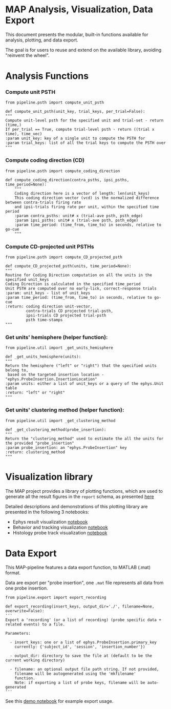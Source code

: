 # MAP Analysis, Visualization, Data Export

This document presents the modular, built-in functions available for analysis, plotting, and data export.

The goal is for users to reuse and extend on the available library, avoiding "reinvent the wheel". 

# Analysis Functions

### Compute unit PSTH

`from pipeline.psth import compute_unit_psth`

    def compute_unit_psth(unit_key, trial_keys, per_trial=False):
    """
    Compute unit-level psth for the specified unit and trial-set - return (time,)
    If per_trial == True, compute trial-level psth - return ((trial x time), time_vec)
    :param unit_key: key of a single unit to compute the PSTH for
    :param trial_keys: list of all the trial keys to compute the PSTH over
    """
    
### Compute coding direction (CD)

`from pipeline.psth import compute_coding_direction`

    def compute_coding_direction(contra_psths, ipsi_psths, time_period=None):
        """
        Coding direction here is a vector of length: len(unit_keys)
        This coding direction vector (vcd) is the normalized difference between contra-trials firing rate
        and ipsi-trials firing rate per unit, within the specified time period
        :param contra_psths: unit# x (trial-ave psth, psth_edge)
        :param ipsi_psths: unit# x (trial-ave psth, psth_edge)
        :param time_period: (time_from, time_to) in seconds, relative to go-cue
        """

### Compute CD-projected unit PSTHs

`from pipeline.psth import compute_CD_projected_psth`

    def compute_CD_projected_psth(units, time_period=None):
    """
    Routine for Coding Direction computation on all the units in the specified unit_keys
    Coding Direction is calculated in the specified time_period
    Unit PSTH are computed over no early-lick, correct-response trials
    :param: unit_keys - list of unit_keys
    :param time_period: (time_from, time_to) in seconds, relative to go-cue
    :return: coding direction unit-vector,
             contra-trials CD projected trial-psth,
             ipsi-trials CD projected trial-psth
             psth time-stamps
    """
    

### Get units' hemisphere (helper function):

`from pipeline.util import _get_units_hemisphere`

    def _get_units_hemisphere(units):
    """
    Return the hemisphere ("left" or "right") that the specified units belong to,
     based on the targeted insertion location - "ephys.ProbeInsertion.InsertionLocation"
    :param units: either a list of unit_keys or a query of the ephys.Unit table
    :return: "left" or "right"
    """


### Get units' clustering method (helper function):

`from pipeline.util import _get_clustering_method`

    def _get_clustering_method(probe_insertion):
    """
    Return the "clustering_method" used to estimate the all the units for the provided "probe_insertion"
    :param probe_insertion: an "ephys.ProbeInsertion" key
    :return: clustering_method
    """

# Visualization library

The MAP project provides a library of plotting functions,
 which are used to generate all the result figures in the `report` schema, as presented [here](pipeline_architecture.md)
 
Detailed descriptions and demonstrations of this plotting library are presented in the following 3 notebooks:

+ Ephys result visualization [notebook](../notebook/data-visualization/ephys%20analysis%20results%20visualization.ipynb)
+ Behavior and tracking visualization [notebook](../notebook/data-visualization/behavior%20and%20tracking%20visualization.ipynb)
+ Histology probe track visualization [notebook](../notebook/data-visualization/histology%20visualization.ipynb)


# Data Export

This MAP-pipeline features a data export function, to MATLAB (.mat) format. 

Data are export per "probe insertion", one `.mat` file represents all data from one probe insertion.

`from pipeline.export import export_recording`

    def export_recording(insert_keys, output_dir='./', filename=None, overwrite=False):
    '''
    Export a 'recording' (or a list of recording) (probe specific data + related events) to a file.

    Parameters:

      - insert_keys: one or a list of ephys.ProbeInsertion.primary_key
        currently: {'subject_id', 'session', 'insertion_number'})

      - output_dir: directory to save the file at (default to be the current working directory)

      - filename: an optional output file path string. If not provided,
        filename will be autogenerated using the 'mkfilename'
        function.
        Note: if exporting a list of probe keys, filename will be auto-generated
    '''
    
See this [demo notebook](../notebook/data_export.ipynb) for example export usage. 

